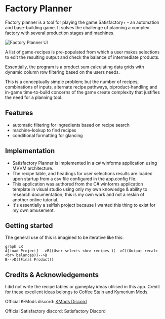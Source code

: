 # Factory Planner

Factory planner is a tool for playing the game Satisfactory+ - an automation and base-building game. It solves the challenge of planning a complex factory with several production stages and machines.

![Factory Planner UI](https://i.imgur.com/izmU7K1.png)

A list of game-recipes is pre-populated from which a user makes selections to edit the resulting output and check the balance of intermediate products. 

Essentially, the program is a product sum calculating data grids with dynamic column row filtering based on the users needs. 

This is a conceptually simple problem; but the number of recipes, combinations of inputs, alternate recipe pathways, biproduct-handling and in-game time-to-build  concerns of the game create complexity that justifies the need for a planning tool.

## Features


 - automatic filtering for ingredients based on recipe search
 - machine-lookup to find recipes
 - conditional formatting for glancing 

## Implementation

 - Satisfactory Planner is implemented in a c# winforms application
   using MVVM architecture.  
 - The recipe table, and headings for user
   selections  results are loaded upon startup from a csv file
   configured in the app.config file. 
 - This application was authored from the C# winforms application template in visual studio using only my own knowledge & ability to research documentation; this is my own work and not a reskin of another online tutorial. 
 - It's essentially a selfish project because I wanted this thing to exist for my own amusement.

## Getting started

The general use of this is imagined to be iterative like this:
```mermaid
graph LR
A[Load Project] -->B((User selects <br> recipes ))-->C((Output recalc <br> balances))-->B
B-->D((Final Product))
```

## Credits & Acknowledgements

I did not write the recipe tables or gameplay  ideas utilised in this app.  Credit for these excellent ideas belongs to Coffee Stain and Kymerium Mods.

Official K-Mods discord: [KMods Discord](https://discord.gg/JsJ9XXWS7Q)

Official Satisfactory discord: Satisfactory Discord

 


<!--stackedit_data:
eyJoaXN0b3J5IjpbLTcwNDg0MDczMiwyMDIyOTgzMTE0LC00Mz
UyMDU1MDEsMTAzNjYyNjcyMiwtNjIwMjE2Nzk1LC0zMzM4Njk2
ODFdfQ==
-->